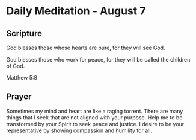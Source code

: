 # Daily Meditation - August 7

## Scripture

God blesses those whose hearts are pure, for they will see God. 

God blesses those who work for peace, for they will be called the children of God.

Matthew 5:8


## Prayer

Sometimes my mind and heart are like a raging torrent.  There are many things that I seek that
are not aligned with your purpose.  Help me to be transformed by your Spirit to seek peace and
justice. I desire to be your representative by showing compassion and humility for all.

